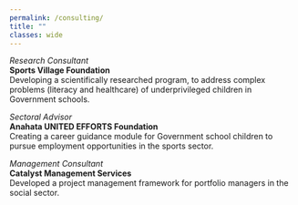 ```yaml
---
permalink: /consulting/
title: ""
classes: wide 
---
```


*Research Consultant*   
**Sports Village Foundation**  
Developing a scientifically researched program, to address complex problems (literacy and healthcare) of underprivileged children in Government schools. 

*Sectoral Advisor*   
**Anahata UNITED EFFORTS Foundation**    
Creating a career guidance module for Government school children to pursue employment opportunities in the sports sector. 

*Management Consultant*   
**Catalyst Management Services**    
Developed a project management framework for portfolio managers in the social sector. 
